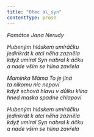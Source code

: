 ```yaml
---
title: "Otec a\_syn"
contentType: prose
---
```


_Památce Jana Nerudy_

_Hubeným hláskem umíráčku  
jedinkrát k otci něha zazněla  
když umíral Syn nabral k áčku  
a nade vším se hlína zavřela_

  

_Maminka Máma To je jiná  
ta nikomu nic nepoví  
když schová hlavu v důlku klína  
hned maska spadne chlapovi_

  

_Hubeným hláskem umíráčku  
jedinkrát k otci něha zazněla  
když umíral Syn nabral k áčku  
a nade vším se hlína zavřela_
